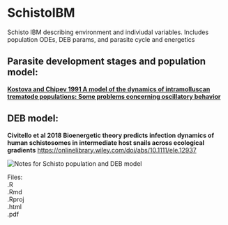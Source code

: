 # SchistoIBM  
  
Schisto IBM describing environment and indiviudal variables. Includes population ODEs, DEB params, and parasite cycle and energetics  

## Parasite development stages and population model:  
[**Kostova and Chipev 1991 A model of the dynamics of intramolluscan trematode populations: Some problems concerning oscillatory behavior**](https://ac.els-cdn.com/089812219190212M/1-s2.0-089812219190212M-main.pdf?_tid=32b0af35-2293-48b7-ab58-0dd79a9ebb5c&acdnat=1529442002_a41f53ba9fc6295fa2707dd1b409f004)

## DEB model:  
**Civitello et al 2018 Bioenergetic theory predicts infection dynamics of human schistosomes in intermediate host snails across ecological gradients** 
https://onlinelibrary.wiley.com/doi/abs/10.1111/ele.12937  
  
![Notes for Schisto population and DEB model](https://github.com/darwinanddavis/SchistoIBM/sibm_notes1.jpg?raw=true "Notes for Schisto population and DEB model")  

Files:  
.R  
.Rmd  
.Rproj  
.html  
.pdf  

